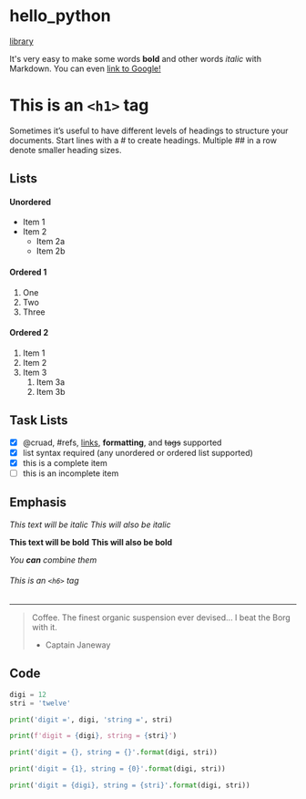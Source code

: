 # hello_python

[library](./library)


It's very easy to make some words **bold** and other words *italic* with Markdown. You can even [link to Google!](http://google.com)

# This is an `<h1>` tag

Sometimes it’s useful to have different levels of headings to structure your documents. Start lines with a # to create headings. Multiple ## in a row denote smaller heading sizes.

## Lists


#### Unordered

* Item 1
* Item 2
  * Item 2a
  * Item 2b

#### Ordered 1

1. One
2. Two
3. Three

#### Ordered 2

1. Item 1
1. Item 2
1. Item 3
   1. Item 3a
   1. Item 3b

## Task Lists

- [x] @cruad, #refs, [links](), **formatting**, and <del>tags</del> supported
- [x] list syntax required (any unordered or ordered list supported)
- [x] this is a complete item
- [ ] this is an incomplete item

## Emphasis

*This text will be italic*
_This will also be italic_

**This text will be bold**
__This will also be bold__

_You **can** combine them_

###### This is an `<h6>` tag

---

> Coffee. The finest organic suspension ever devised... I beat the Borg with it.
> - Captain Janeway

## Code

```python
digi = 12
stri = 'twelve'

print('digit =', digi, 'string =', stri)

print(f'digit = {digi}, string = {stri}')

print('digit = {}, string = {}'.format(digi, stri))

print('digit = {1}, string = {0}'.format(digi, stri))

print('digit = {digi}, string = {stri}'.format(digi, stri))
```
